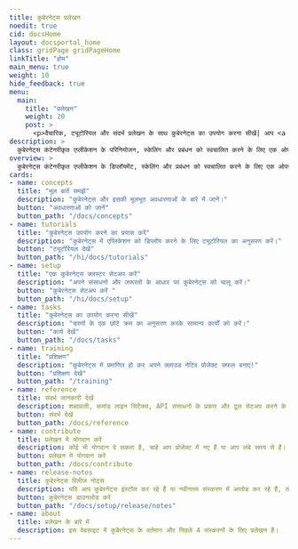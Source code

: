 ```yaml
---
title: कुबेरनेट्स प्रलेखन  
noedit: true
cid: docsHome
layout: docsportal_home
class: gridPage gridPageHome
linkTitle: "होम"
main_menu: true
weight: 10
hide_feedback: true
menu:
  main:
    title: "प्रलेखन"
    weight: 20
    post: >
      <p>वैचारिक, ट्यूटोरियल और संदर्भ प्रलेखन के साथ कुबेरनेट्स का उपयोग करना सीखें| आप <a href="/editdocs/" data-auto-burger-exclude data-proofer-ignore>डॉक्स में योगदान करने में मदद भी कर सकते हैं</a>!</p>
description: >
  कुबेरनेट्स कंटेनरीकृत एप्लीकेशन के परिनियोजन, स्केलिंग और प्रबंधन को स्वचालित करने के लिए एक ओपन सोर्स कंटेनर ऑर्केस्ट्रेशन इंजन है| यह ओपन सोर्स प्रोजेक्ट Cloud Native Computing Foundation द्वारा होस्ट किया गया है।
overview: >
  कुबेरनेट्स कंटेनरीकृत एप्लीकेशन के डिप्लॉयमेंट, स्केलिंग और प्रबंधन को स्वचालित करने के लिए एक ओपन सोर्स कंटेनर ऑर्केस्ट्रेशन इंजन है। यह ओपन सोर्स प्रोजेक्ट Cloud Native Computing Foundation द्वारा होस्ट किया गया है|(<a href="https://www.cncf.io/about">CNCF</a>).
cards:
- name: concepts
  title: "मूल बातें समझें"
  description: "कुबेरनेट्स और इसकी मूलभूत अवधारणाओं के बारे में जानें।"
  button: "अवधारणाओं को जानें"
  button_path: "/docs/concepts"
- name: tutorials
  title: "कुबेरनेट्स उपयोग करने का प्रयास करें"
  description: "कुबेरनेट्स में एप्लिकेशन को डिप्लॉय करने के लिए ट्यूटोरियल का अनुसरण करें।"
  button: "ट्यूटोरियल देखें"
  button_path: "/hi/docs/tutorials"
- name: setup
  title: "एक कुबेरनेट्स क्लस्टर सेटअप करें"
  description: "अपने संसाधनों और जरूरतों के आधार पर कुबेरनेट्स को चालू करें।"
  button: "कुबेरनेट्स सेटअप करें "
  button_path: "/hi/docs/setup"
- name: tasks
  title: "कुबेरनेट्स का उपयोग करना सीखें"
  description: "चरणों के एक छोटे क्रम का अनुसरण करके सामान्य कार्यों को करें।"
  button: "कार्य देखें"
  button_path: "/docs/tasks"
- name: training
  title: "प्रशिक्षण"
  description: "कुबेरनेट्स में प्रमाणित हो कर अपने क्लाउड नेटिव प्रोजेक्ट सफल बनाएं!"
  button: "प्रशिक्षण देखें"
  button_path: "/training"
- name: reference
  title: संदर्भ जानकारी देखें 
  description: शब्दावली, कमांड लाइन सिंटैक्स, API संसाधनो के प्रकार और टूल सेटअप करने के प्रलेखन। 
  button: संदर्भ देखें 
  button_path: /docs/reference
- name: contribute
  title: प्रलेखन में योगदान करें 
  description: कोई भी योगदान दे सकता है, चाहे आप प्रोजेक्ट में नए हैं या आप लंबे समय से हैं।
  button: प्रलेखन में योगदान करें 
  button_path: /docs/contribute
- name: release-notes
  title: कुबेरनेट्स रिलीज नोट्स 
  description: यदि आप कुबेरनेट्स इंस्टॉल कर रहे हैं या नवीनतम संस्करण में अपग्रेड कर रहे हैं, तो वर्तमान रिलीज़ नोट्स देखें।
  button: कुबेरनेट्स डाउनलोड करें
  button_path: "/docs/setup/release/notes"
- name: about
  title: प्रलेखन के बारे में
  description: इस वेबसाइट में कुबेरनेट्स के वर्तमान और पिछले 4 संस्करणों के लिए प्रलेखन हैं।
---
```

